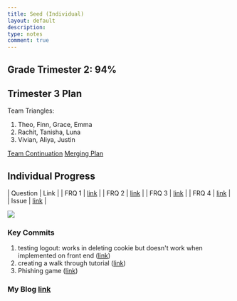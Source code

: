 ```yaml
---
title: Seed (Individual)
layout: default
description: 
type: notes
comment: true
---
```


## Grade Trimester 2: 94%

## Trimester 3 Plan

Team Triangles:
1. Theo, Finn, Grace, Emma
2. Rachit, Tanisha, Luna
3. Vivian, Aliya, Justin

[Team Continuation](https://github.com/Codemaxxers/Issues/issues/42)
[Merging Plan](https://github.com/Codemaxxers/Issues/issues/45)

## Individual Progress

| Question | Link |
| FRQ 1 | [link](https://gwang1224.github.io/Graces-Blog/2024/02/24/2015frq1_IPYNB_2_.html) | 
| FRQ 2 | [link](https://gwang1224.github.io/Graces-Blog/2024/02/24/2015frq2_IPYNB_2_.html) | 
| FRQ 3 | [link](https://gwang1224.github.io/Graces-Blog/2024/02/24/2015frq3_IPYNB_2_.html) | 
| FRQ 4 | [link](https://gwang1224.github.io/Graces-Blog/2024/02/24/2015frq4_IPYNB_2_.html) | 
| Issue | [link](https://github.com/gwang1224/Graces-Blog/issues/7) |

![](https://cdn.discordapp.com/attachments/879557685253664768/1215023302616023090/Screenshot_2024-03-06_at_11.48.25_AM.png?ex=65fb3da1&is=65e8c8a1&hm=f513c8f2be632c3f9967f145bf5011a6ffbc7f242391a2d3e3ab356188c77ddc&)

### Key Commits

1. testing logout: works in deleting cookie but doesn't work when implemented on front end ([link](https://github.com/GAVE-CSA/GAVE-backend-v3/commit/bd4b5247fb6804993c6fd4f1f73ca09c1abce32e))
2. creating a walk through tutorial ([link](https://github.com/GAVE-CSA/GAVE-frontend/commit/d87e6cd62c169f89e0ef7ffea1117a3776f2a036))
3. Phishing game ([link](https://github.com/GAVE-CSA/GAVE-frontend/commit/b6e0836f6ff88606eb1a42e98d835941e4d68ad0))


### My Blog [link](https://gwang1224.github.io/Graces-Blog/blogs)

